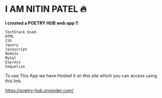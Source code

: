 # I AM NITIN PATEL 🔥

**I created a POETRY HUB web app !!**

```
TechStack Used-
HTML
CSS
Jquery
Javascript
NodeJs
MySql
Express
Sequelize
```

To use This App we have Hosted it on this site which you can access using this link.

https://poetry-hub.onrender.com/
